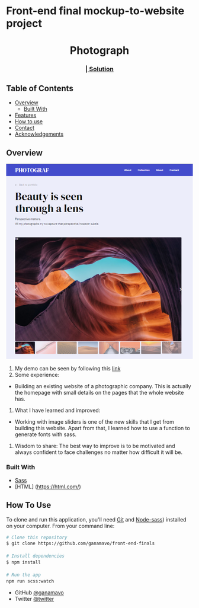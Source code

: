 # Front-end final mockup-to-website project
 
<h1 align="center">Photograph</h1>

<div align="center">
  <h3>
    <a href="https://photograph-rinon.netlify.app/"
      Demo
    </a>
    <span> | </span>
    <a href="https://github.com/ganamavo/front-end-finals">
      Solution
    </a>
  </h3>
</div>

<!-- TABLE OF CONTENTS -->

## Table of Contents

-   [Overview](#overview)
    -   [Built With](#built-with)
-   [Features](#features)
-   [How to use](#how-to-use)
-   [Contact](#contact)
-   [Acknowledgements](#acknowledgements)

<!-- OVERVIEW -->

## Overview

![screenshot](./webroot/images/photograf-screenshot.png)
 
1.  My demo can be seen by following this [link](https://photograph-rinon.netlify.app/)
1.  Some experience:
  - Building an existing website of a photographic company. This is actually the homepage with small details on the pages that the whole website has. 

1.   What I have learned and improved:
  - Working with image sliders is one of the new skills that I get from building this website. Apart from that, I learned how to use a function to generate fonts with sass.
  
1. Wisdom to share:
The best way to improve is to be motivated and always confident to face challenges no matter how difficult it will be.

### Built With
 
- [Sass](http://www.mailplanet.com/@sass.com)
- [HTML] (https://html.com/)

## How To Use 

To clone and run this application, you'll need [Git](https://git-scm.com) and [Node-sass](https://docs.npmjs.com/cli/v6/commands/npm-install)) installed on your computer. From your command line:

```bash
# Clone this repository
$ git clone https://github.com/ganamavo/front-end-finals

# Install dependencies
$ npm install

# Run the app
npm run scss:watch

```
-   GitHub [@ganamavo](https://github.com/ganamavo)
-   Twitter [@twitter](https://twitter.com/RTendrinomena)
